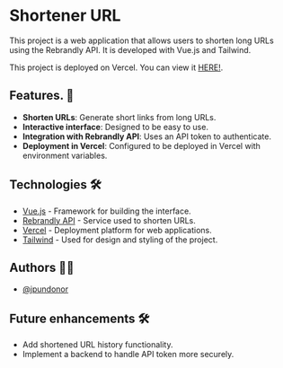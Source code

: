 
# Shortener URL

This project is a web application that allows users to shorten long URLs using the Rebrandly API. It is developed with Vue.js and Tailwind.

This project is deployed on Vercel. You can view it [HERE!](https://url-shortener-three-theta.vercel.app/).
## Features. 🚀

- **Shorten URLs**: Generate short links from long URLs.
- **Interactive interface**: Designed to be easy to use.
- **Integration with Rebrandly API**: Uses an API token to authenticate.
- **Deployment in Vercel**: Configured to be deployed in Vercel with environment variables.

## Technologies 🛠️

- [Vue.js](https://vuejs.org/) - Framework for building the interface.
- [Rebrandly API](https://app.rebrandly.com/) - Service used to shorten URLs.
- [Vercel](https://vercel.com/) - Deployment platform for web applications.
- [Tailwind](https://tailwindcss.com/) - Used for design and styling of the project.
## Authors 👨‍💻

- [@jpundonor](https://github.com/jpundonor)


## Future enhancements 🛠️

- Add shortened URL history functionality.
- Implement a backend to handle API token more securely.

